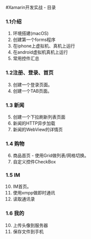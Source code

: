 #Xamarin开发实战 - 目录
### 1.1介绍
1. 环境搭建(macOS)
2. 创建第一个forms程序
3. 在iphone上虚拟机、真机上运行
4. 在android虚拟机真机上运行
3. 常用控件汇总

### 1.2注册、登录、首页
3. 创建一个登录页面。
4. 创建一个TAB页面。

### 1.3 新闻
5. 创建一个下拉刷新列表页面
8. 新闻的HTTP异步加载
8. 新闻的WebView的详情页

### 1.4 购物
6. 商品首页 - 使用Grid做列表/网格切换。
7. 自定义控件CheckBox

### 1.5 IM
10. IM首页。
11. 使用xmpp做即时通讯
10. 读取通讯录

### 1.6 我的
10. 上传头像到服务器
11. 保存文件到手机
